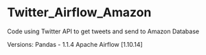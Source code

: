 # Twitter_Airflow_Amazon
Code using Twitter API to get tweets and send to Amazon Database

Versions:
Pandas - 1.1.4
Apache Airflow [1.10.14]
